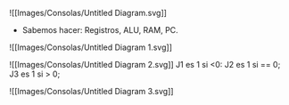 ![[Images/Consolas/Untitled Diagram.svg]]

- Sabemos hacer: Registros, ALU, RAM, PC.

![[Images/Consolas/Untitled Diagram 1.svg]]

![[Images/Consolas/Untitled Diagram 2.svg]]
J1 es 1 si <0:
J2 es 1 si == 0;
J3 es 1 si > 0;

![[Images/Consolas/Untitled Diagram 3.svg]]
